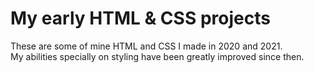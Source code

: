 # My early HTML & CSS projects

These are some of mine HTML and CSS I made in 2020 and 2021.<br>
My abilities specially on styling have been greatly improved since then.

